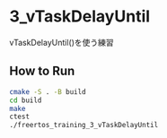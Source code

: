 # 3_vTaskDelayUntil

vTaskDelayUntil()を使う練習

## How to Run

```sh
cmake -S . -B build
cd build
make
ctest
./freertos_training_3_vTaskDelayUntil
```
